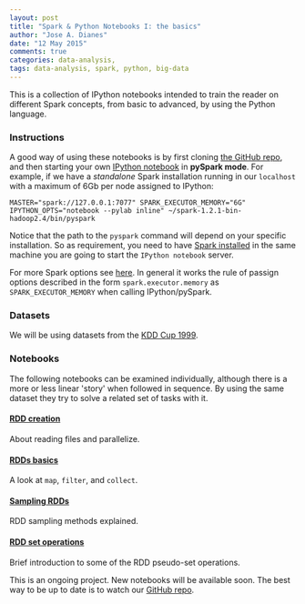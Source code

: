 ```yaml
---
layout: post
title: "Spark & Python Notebooks I: the basics"
author: "Jose A. Dianes"
date: "12 May 2015"
comments: true
categories: data-analysis,   
tags: data-analysis, spark, python, big-data
---
```


This is a collection of IPython notebooks intended to train the reader
on different Spark concepts, from basic to advanced, by using the Python
language.  

### Instructions  

A good way of using these notebooks is by first cloning [the GitHub repo](https://github.com/jadianes/spark-py-notebooks), and then 
starting your own [IPython notebook](http://ipython.org/notebook.html) in 
**pySpark mode**. For example, if we have a *standalone* Spark installation
running in our `localhost` with a maximum of 6Gb per node assigned to IPython:  

    MASTER="spark://127.0.0.1:7077" SPARK_EXECUTOR_MEMORY="6G" IPYTHON_OPTS="notebook --pylab inline" ~/spark-1.2.1-bin-hadoop2.4/bin/pyspark

Notice that the path to the `pyspark` command will depend on your specific 
installation. So as requirement, you need to have
[Spark installed](https://spark.apache.org/docs/latest/index.html) in 
the same machine you are going to start the `IPython notebook` server.     

For more Spark options see [here](https://spark.apache.org/docs/latest/spark-standalone.html). In general it works the rule of passign options 
described in the form `spark.executor.memory` as `SPARK_EXECUTOR_MEMORY` when
calling IPython/pySpark.   
 
### Datasets  

We will be using datasets from the [KDD Cup 1999](http://kdd.ics.uci.edu/databases/kddcup99/kddcup99.html).

### Notebooks  

The following notebooks can be examined individually, although there is a more
or less linear 'story' when followed in sequence. By using the same dataset
they try to solve a related set of tasks with it.  
 
#### [RDD creation](http://nbviewer.ipython.org/github/jadianes/spark-py-notebooks/blob/master/nb1-rdd-creation/nb1-rdd-creation.ipynb)  

About reading files and parallelize.  
  
#### [RDDs basics](http://nbviewer.ipython.org/github/jadianes/spark-py-notebooks/blob/master/nb2-rdd-basics/nb2-rdd-basics.ipynb)

A look at `map`, `filter`, and `collect`.  
  
#### [Sampling RDDs](http://nbviewer.ipython.org/github/jadianes/spark-py-notebooks/blob/master/nb3-rdd-sampling/nb3-rdd-sampling.ipynb)  

RDD sampling methods explained.    
  
#### [RDD set operations](http://nbviewer.ipython.org/github/jadianes/spark-py-notebooks/blob/master/nb4-rdd-set/nb4-rdd-set.ipynb)    

Brief introduction to some of the RDD pseudo-set operations.   

This is an ongoing project. New notebooks will be available soon. The best way
to be up to date is to watch our [GitHub repo](https://github.com/jadianes/spark-py-notebooks).